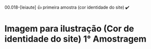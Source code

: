 00.018-[leiaute] 👍 primeira amostra (cor identidade do site) ✔️

# Imagem para ilustração (Cor de identidade do site) 1° Amostragem




